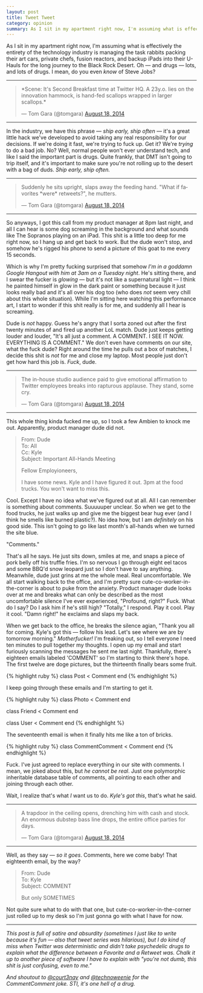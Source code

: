 ```yaml
---
layout: post
title: Tweet Tweet
category: opinion
summary: As I sit in my apartment right now, I'm assuming what is effectively the entirety of the technology industry is managing the task rabbits packing their art cars, private chefs, fusion reactors, and backup iPads into their U-Hauls for the long journey to the Black Rock Desert. Oh — and drugs — lots, and lots of drugs.
---
```


As I sit in my apartment right now, I'm assuming what is effectively the entirety of the technology industry is managing the task rabbits packing their art cars, private chefs, fusion reactors, and backup iPads into their U-Hauls for the long journey to the Black Rock Desert. Oh — and drugs — lots, and lots of drugs. I mean, do you even *know* of Steve Jobs?

* * * *

<blockquote class="twitter-tweet tw-align-center" lang="en"><p>*Scene: It&#39;s Second Breakfast time at Twitter HQ. A 23y.o. lies on the innovation hammock, is hand-fed scallops wrapped in larger scallops.*</p>&mdash; Tom Gara (@tomgara) <a href="https://twitter.com/tomgara/statuses/501189840994828288">August 18, 2014</a></blockquote>
<script async src="//platform.twitter.com/widgets.js" charset="utf-8"></script>

* * * *

In the industry, we have this phrase — *ship early, ship often* — it's a great little hack we've developed to avoid taking any real responsibility for our decisions. If we're doing it fast, we're trying to fuck up. Get it? We're *trying* to do a bad job. No? Well, normal people won't ever understand tech, and like I said the important part is drugs. Quite frankly, that DMT isn't going to trip itself, and it's important to make sure you're not rolling up to the desert with a bag of duds. *Ship early, ship often.*

* * * *

<blockquote class="twitter-tweet tw-align-center" data-conversation="none" lang="en"><p>Suddenly he sits upright, slaps away the feeding hand. &quot;What if favorites *were* retweets?&quot;, he mutters.</p>&mdash; Tom Gara (@tomgara) <a href="https://twitter.com/tomgara/statuses/501190140153569280">August 18, 2014</a></blockquote>
<script async src="//platform.twitter.com/widgets.js" charset="utf-8"></script>

* * * *

So anyways, I got this call from my product manager at 8pm last night, and all I can hear is some dog screaming in the background and what sounds like The Sopranos playing on an iPad. This shit is a little too deep for me right now, so I hang up and get back to work. But the dude won't stop, and somehow he's rigged his phone to send a picture of this goat to me every 15 seconds.

Which is why I'm pretty fucking surprised that somehow *I'm in a goddamn Google Hangout with him at 3am on a Tuesday night*. He's sitting there, and I swear the fucker is *glowing* — but it's not like a supernatural light — I think he painted himself in glow in the dark paint or something because it just looks really bad and it's all over his dog too (who does _not_ seem very chill about this whole situation). While I'm sitting here watching this performance art, I start to wonder if this shit really is for me, and suddenly all I hear is screaming.

Dude is _not_ happy. Guess he's angry that I sorta zoned out after the first twenty minutes of and fired up another LoL match. Dude just keeps getting louder and louder, "It's all just a comment. A COMMENT. I SEE IT NOW. EVERYTHING IS A COMMENT." We don't even have comments on our site, what the fuck dude? Right around the time he pulls out a box of matches, I decide this shit is *not* for me and close my laptop. Most people just don't get how hard this job is. *Fuck*, dude.

* * * *

<blockquote class="twitter-tweet tw-align-center" data-conversation="none" lang="en"><p>The in-house studio audience paid to give emotional affirmation to Twitter employees breaks into rapturous applause. They stand, some cry.</p>&mdash; Tom Gara (@tomgara) <a href="https://twitter.com/tomgara/statuses/501190317673291778">August 18, 2014</a></blockquote>
<script async src="//platform.twitter.com/widgets.js" charset="utf-8"></script>

* * * *

This whole thing kinda fucked me up, so I took a few Ambien to knock me out. Apparently, product manager dude did not.

> From: Dude  
> To: All  
> Cc: Kyle  
> Subject: Important All-Hands Meeting
>
> Fellow Employioneers,
>
> I have some news. Kyle and I have figured it out. 3pm at the food trucks. You won't want to miss this.

Cool. Except I have no idea what we've figured out at all. All I can remember is something about comments. Suuuuuper unclear. So when we get to the food trucks, he just walks up and give me the biggest bear hug ever (and I think he smells like burned plastic?). No idea how, but I am *definitely* on his good side. This isn't going to go like last month's all-hands when we turned the site blue.

"Comments."

That's all he says. He just sits down, smiles at me, and snaps a piece of pork belly off his truffle fries. I'm so nervous I go through eight eel tacos and some BBQ'd snow leopard just so I don't have to say anything. Meanwhile, dude just grins at me the whole meal. Real uncomfortable. We all start walking back to the office, and I'm pretty sure cute-co-worker-in-the-corner is about to puke from the anxiety. Product manager dude looks over at me and breaks what can only be described as the most uncomfortable silence I've ever experienced, "Profound, right?" Fuck. What do I say? Do I ask him if he's still high? "Totally," I respond. Play it cool. Play it cool. "Damn right!" he exclaims and slaps my back.

When we get back to the office, he breaks the silence agian, "Thank you all for coming. Kyle's got this — follow his lead. Let's see where we are by tomorrow morning." *Motherfucker!* I'm freaking out, so I tell everyone I need ten minutes to pull together my thoughts. I open up my email and start furiously scanning the messages he sent me last night. Thankfully, there's eighteen emails labeled 'COMMENT' so I'm starting to think there's hope. The first twelve are doge pictures, but the thirteenth finally bears some fruit.

{% highlight ruby %}
class Post < Comment
end
{% endhighlight %}

I keep going through these emails and I'm starting to get it.

{% highlight ruby %}
class Photo < Comment
end

class Friend < Comment
end

class User < Comment
end
{% endhighlight %}

The seventeenth email is when it finally hits me like a ton of bricks.

{% highlight ruby %}
class CommentComment < Comment
end
{% endhighlight %}

Fuck. I've just agreed to replace everything in our site with comments. I mean, we joked about this, but *he cannot be real*. Just one polymorphic inheritable database table of comments, all pointing to each other and joining through each other.

Wait, I realize that's what *I* want us to do. *Kyle's got this*, that's what he said.

* * * *

<blockquote class="twitter-tweet tw-align-center" data-conversation="none" lang="en"><p>A trapdoor in the ceiling opens, drenching him with cash and stock. An enormous dubstep bass line drops, the entire office parties for days.</p>&mdash; Tom Gara (@tomgara) <a href="https://twitter.com/tomgara/statuses/501190598398070784">August 18, 2014</a></blockquote>
<script async src="//platform.twitter.com/widgets.js" charset="utf-8"></script>

* * * *

Well, as they say — *so it goes*. Comments, here we come baby! That eighteenth email, by the way?

> From: Dude  
> To: Kyle  
> Subject: COMMENT
>
> But only SOMETIMES

Not quite sure what to do with that one, but cute-co-worker-in-the-corner just rolled up to my desk so I'm just gonna go with what I have for now.

* * * *

*This post is full of satire and absurdity (sometimes I just like to write because it's fun — also that tweet series was hilarious), but I do kind of miss when Twitter was deterministic and didn't take psychedelic drugs to explain what the difference between a Favorite and a Retweet was. Chalk it up to another piece of software I have to explain with "you're not dumb, this shit is just confusing, even to me."*

*And shoutout to [@court3nay](https://twitter.com/court3nay) and [@technoweenie](https://twitter.com/technoweenie) for the CommentComment joke. STI, it's one hell of a drug.*
